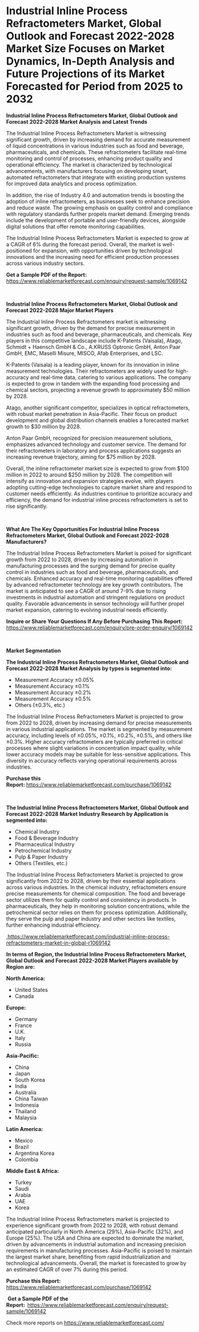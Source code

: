 <p><h1>Industrial Inline Process Refractometers Market, Global Outlook and Forecast 2022-2028 Market Size Focuses on Market Dynamics, In-Depth Analysis and Future Projections of its Market Forecasted for Period from 2025 to 2032</h1></p><p><strong>Industrial Inline Process Refractometers Market, Global Outlook and Forecast 2022-2028 Market Analysis and Latest Trends</strong></p>
<p><p>The Industrial Inline Process Refractometers Market is witnessing significant growth, driven by increasing demand for accurate measurement of liquid concentrations in various industries such as food and beverage, pharmaceuticals, and chemicals. These refractometers facilitate real-time monitoring and control of processes, enhancing product quality and operational efficiency. The market is characterized by technological advancements, with manufacturers focusing on developing smart, automated refractometers that integrate with existing production systems for improved data analytics and process optimization.</p><p>In addition, the rise of Industry 4.0 and automation trends is boosting the adoption of inline refractometers, as businesses seek to enhance precision and reduce waste. The growing emphasis on quality control and compliance with regulatory standards further propels market demand. Emerging trends include the development of portable and user-friendly devices, alongside digital solutions that offer remote monitoring capabilities.</p><p>The Industrial Inline Process Refractometers Market is expected to grow at a CAGR of 6% during the forecast period. Overall, the market is well-positioned for expansion, with opportunities driven by technological innovations and the increasing need for efficient production processes across various industry sectors.</p></p>
<p><strong>Get a Sample PDF of the Report:&nbsp;</strong> <a href="https://www.reliablemarketforecast.com/enquiry/request-sample/1069142?utm_campaign=2750&utm_medium=2&utm_source=Github&utm_content=ia&utm_term=21032025&utm_id=industrial-inline-process-refractometers-market-global-outlook-and-forecast-2022-2028">https://www.reliablemarketforecast.com/enquiry/request-sample/1069142</a></p>
<p>&nbsp;</p>
<p><strong>Industrial Inline Process Refractometers Market, Global Outlook and Forecast 2022-2028 Major Market Players</strong></p>
<p><p>The Industrial Inline Process Refractometers market is witnessing significant growth, driven by the demand for precise measurement in industries such as food and beverage, pharmaceuticals, and chemicals. Key players in this competitive landscape include K-Patents (Vaisala), Atago, Schmidt + Haensch GmbH & Co., A.KRUSS Optronic GmbH, Anton Paar GmbH, EMC, Maselli Misure, MISCO, Afab Enterprises, and LSC.</p><p>K-Patents (Vaisala) is a leading player, known for its innovation in inline measurement technologies. Their refractometers are widely used for high-accuracy and real-time data, catering to various applications. The company is expected to grow in tandem with the expanding food processing and chemical sectors, projecting a revenue growth to approximately $50 million by 2028.</p><p>Atago, another significant competitor, specializes in optical refractometers, with robust market penetration in Asia-Pacific. Their focus on product development and global distribution channels enables a forecasted market growth to $30 million by 2028.</p><p>Anton Paar GmbH, recognized for precision measurement solutions, emphasizes advanced technology and customer service. The demand for their refractometers in laboratory and process applications suggests an increasing revenue trajectory, aiming for $75 million by 2028.</p><p>Overall, the inline refractometer market size is expected to grow from $100 million in 2022 to around $250 million by 2028. The competition will intensify as innovation and expansion strategies evolve, with players adopting cutting-edge technologies to capture market share and respond to customer needs efficiently. As industries continue to prioritize accuracy and efficiency, the demand for industrial inline process refractometers is set to rise significantly.</p></p>
<p>&nbsp;</p>
<p><strong>What Are The Key Opportunities For Industrial Inline Process Refractometers Market, Global Outlook and Forecast 2022-2028 Manufacturers?</strong></p>
<p><p>The Industrial Inline Process Refractometers Market is poised for significant growth from 2022 to 2028, driven by increasing automation in manufacturing processes and the surging demand for precise quality control in industries such as food and beverage, pharmaceuticals, and chemicals. Enhanced accuracy and real-time monitoring capabilities offered by advanced refractometer technology are key growth contributors. The market is anticipated to see a CAGR of around 7-9% due to rising investments in industrial automation and stringent regulations on product quality. Favorable advancements in sensor technology will further propel market expansion, catering to evolving industrial needs efficiently.</p></p>
<p><strong>Inquire or Share Your Questions If Any Before Purchasing This Report:</strong> <a href="https://www.reliablemarketforecast.com/enquiry/pre-order-enquiry/1069142?utm_campaign=2750&utm_medium=2&utm_source=Github&utm_content=ia&utm_term=21032025&utm_id=industrial-inline-process-refractometers-market-global-outlook-and-forecast-2022-2028">https://www.reliablemarketforecast.com/enquiry/pre-order-enquiry/1069142</a></p>
<p>&nbsp;</p>
<p><strong>Market Segmentation</strong></p>
<p><strong>The Industrial Inline Process Refractometers Market, Global Outlook and Forecast 2022-2028 Market Analysis by types is segmented into:</strong></p>
<p><ul><li>Measurement Accuracy ±0.05%</li><li>Measurement Accuracy ±0.1%</li><li>Measurement Accuracy ±0.2%</li><li>Measurement Accuracy ±0.5%</li><li>Others (±0.3%, etc.)</li></ul></p>
<p><p>The Industrial Inline Process Refractometers Market is projected to grow from 2022 to 2028, driven by increasing demand for precise measurements in various industrial applications. The market is segmented by measurement accuracy, including levels of ±0.05%, ±0.1%, ±0.2%, ±0.5%, and others like ±0.3%. Higher accuracy refractometers are typically preferred in critical processes where slight variations in concentration impact quality, while lower accuracy models may be suitable for less-sensitive applications. This diversity in accuracy reflects varying operational requirements across industries.</p></p>
<p><strong>Purchase this Report:&nbsp;</strong><a href="https://www.reliablemarketforecast.com/purchase/1069142?utm_campaign=2750&utm_medium=2&utm_source=Github&utm_content=ia&utm_term=21032025&utm_id=industrial-inline-process-refractometers-market-global-outlook-and-forecast-2022-2028">https://www.reliablemarketforecast.com/purchase/1069142</a></p>
<p>&nbsp;</p>
<p><strong>The Industrial Inline Process Refractometers Market, Global Outlook and Forecast 2022-2028 Market Industry Research by Application is segmented into:</strong></p>
<p><ul><li>Chemical Industry</li><li>Food & Beverage Industry</li><li>Pharmaceutical Industry</li><li>Petrochemical Industry</li><li>Pulp & Paper Industry</li><li>Others (Textiles, etc.)</li></ul></p>
<p><p>The Industrial Inline Process Refractometers Market is projected to grow significantly from 2022 to 2028, driven by their essential applications across various industries. In the chemical industry, refractometers ensure precise measurements for chemical composition. The food and beverage sector utilizes them for quality control and consistency in products. In pharmaceuticals, they help in monitoring solution concentrations, while the petrochemical sector relies on them for process optimization. Additionally, they serve the pulp and paper industry and other sectors like textiles, further enhancing industrial efficiency.</p></p>
<p><a href="https://www.reliablemarketforecast.com/industrial-inline-process-refractometers-market-in-global-r1069142?utm_campaign=2750&utm_medium=2&utm_source=Github&utm_content=ia&utm_term=21032025&utm_id=industrial-inline-process-refractometers-market-global-outlook-and-forecast-2022-2028">&nbsp;https://www.reliablemarketforecast.com/industrial-inline-process-refractometers-market-in-global-r1069142</a></p>
<p><strong>In terms of Region, the Industrial Inline Process Refractometers Market, Global Outlook and Forecast 2022-2028 Market Players available by Region are:</strong></p>
<p>
    <p> <strong> North America: </strong>
        <ul>
            <li>United States</li>
            <li>Canada</li>
        </ul>
        </p> 
    <p> <strong> Europe: </strong>
        <ul>
            <li>Germany</li>
            <li>France</li>
            <li>U.K.</li>
            <li>Italy</li>
            <li>Russia</li>
        </ul>
        </p> 
    <p> <strong> Asia-Pacific: </strong>
        <ul>
            <li>China</li>
            <li>Japan</li>
            <li>South Korea</li>
            <li>India</li>
            <li>Australia</li>
            <li>China Taiwan</li>
            <li>Indonesia</li>
            <li>Thailand</li>
            <li>Malaysia</li>
        </ul>
        </p> 
    <p> <strong> Latin America: </strong>
        <ul>
            <li>Mexico</li>
            <li>Brazil</li>
            <li>Argentina Korea</li>
            <li>Colombia</li>
        </ul>
        </p> 
    <p> <strong> Middle East & Africa: </strong>
        <ul>
            <li>Turkey</li>
            <li>Saudi</li>
            <li>Arabia</li>
            <li>UAE</li>
            <li>Korea</li>
        </ul>
    </p>
    </p>
<p><p>The Industrial Inline Process Refractometers market is projected to experience significant growth from 2022 to 2028, with robust demand anticipated particularly in North America (29%), Asia-Pacific (32%), and Europe (25%). The USA and China are expected to dominate the market, driven by advancements in industrial automation and increasing precision requirements in manufacturing processes. Asia-Pacific is poised to maintain the largest market share, benefiting from rapid industrialization and technological advancements. Overall, the market is forecasted to grow by an estimated CAGR of over 7% during this period.</p></p>
<p><strong>Purchase this Report: </strong><a href="https://www.reliablemarketforecast.com/purchase/1069142?utm_campaign=2750&utm_medium=2&utm_source=Github&utm_content=ia&utm_term=21032025&utm_id=industrial-inline-process-refractometers-market-global-outlook-and-forecast-2022-2028">https://www.reliablemarketforecast.com/purchase/1069142</a></p>
<p>&nbsp;<strong>Get a Sample PDF of the Report:&nbsp;&nbsp;</strong><a href="https://www.reliablemarketforecast.com/enquiry/request-sample/1069142?utm_campaign=2750&utm_medium=2&utm_source=Github&utm_content=ia&utm_term=21032025&utm_id=industrial-inline-process-refractometers-market-global-outlook-and-forecast-2022-2028">https://www.reliablemarketforecast.com/enquiry/request-sample/1069142</a></p>
<p><strong></strong></p>
<p>Check more reports on <a href="https://www.reliablemarketforecast.com/?utm_campaign=2750&utm_medium=2&utm_source=Github&utm_content=ia&utm_term=21032025&utm_id=industrial-inline-process-refractometers-market-global-outlook-and-forecast-2022-2028">https://www.reliablemarketforecast.com/</a></p>
